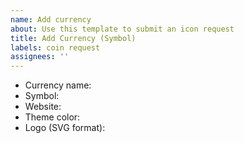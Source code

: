 ```yaml
---
name: Add currency
about: Use this template to submit an icon request
title: Add Currency (Symbol)
labels: coin request
assignees: ''
---
```


<!--
The title of your issue should follow this format:
Add Currency (Symbol)

[Example]
Add Bitcoin (BTC)
-->

<!--
Fill out the form below.

[Example]
* Currency name: Bitcoin
* Symbol: BTC
* Website: https://bitcoin.org
* Theme color: #ff9500
* Logo (SVG): https://en.bitcoin.it/wiki/Promotional_graphics

**ZIP the SVG logo and attach it to the issue.**

Ensure the SVG file is a proper vector file and not just embedding a PNG/JPEG file. If the SVG source contains `data:image/png;base64`/`data:image/jpeg;base64` or its size is larger than 100 KB, it's not a valid vectorized SVG file.
-->

- Currency name:
- Symbol:
- Website:
- Theme color:
- Logo (SVG format):
